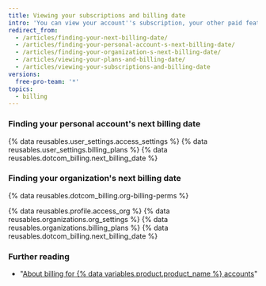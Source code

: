 ```yaml
---
title: Viewing your subscriptions and billing date
intro: 'You can view your account''s subscription, your other paid features and products, and your next billing date in your account''s billing settings.'
redirect_from:
  - /articles/finding-your-next-billing-date/
  - /articles/finding-your-personal-account-s-next-billing-date/
  - /articles/finding-your-organization-s-next-billing-date/
  - /articles/viewing-your-plans-and-billing-date/
  - /articles/viewing-your-subscriptions-and-billing-date
versions:
  free-pro-team: '*'
topics:
  - billing
---
```


### Finding your personal account's next billing date

{% data reusables.user_settings.access_settings %}
{% data reusables.user_settings.billing_plans %}
{% data reusables.dotcom_billing.next_billing_date %}

### Finding your organization's next billing date

{% data reusables.dotcom_billing.org-billing-perms %}

{% data reusables.profile.access_org %}
{% data reusables.organizations.org_settings %}
{% data reusables.organizations.billing_plans %}
{% data reusables.dotcom_billing.next_billing_date %}

### Further reading

- "[About billing for {% data variables.product.product_name %} accounts](/articles/about-billing-for-github-accounts)"
